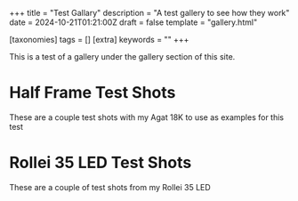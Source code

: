 +++
title = "Test Gallary"
description = "A test gallery to see how they work"
date = 2024-10-21T01:21:00Z
draft = false
template = "gallery.html"

[taxonomies]
tags = []
[extra]
keywords = ""
+++

This is a test of a gallery under the gallery section of this site.

# Half Frame Test Shots

These are a couple test shots with my Agat 18K to use as examples for this test

<div ID="test1">
    <a href="IMG_0248.JPG" data-ngthumb="IMG_0248.JPG"></a>
    <a href="IMG_0247.jpg" data-ngthumb="IMG_0247.jpg"></a>
</div>

# Rollei 35 LED Test Shots

These are a couple of test shots from my Rollei 35 LED 

<div ID="test2">
    <a href="IMG_0252.JPG" data-ngthumb="IMG_0252.JPG"></a>
    <a href="IMG_0253.JPG" data-ngthumb="IMG_0253.JPG"></a>
</div>

<script>
    addNanoGallery("test1");
    addNanoGallery("test2");
</script>
